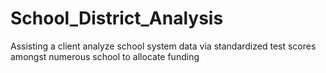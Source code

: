 # School_District_Analysis
Assisting a client analyze school system data via standardized test scores amongst numerous school to allocate funding 
